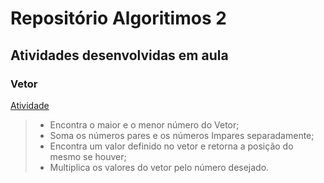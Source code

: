 # Repositório Algoritimos 2

## Atividades desenvolvidas em aula
### Vetor
[Atividade](AngeloBarachoADO1)
> - Encontra o maior e o menor número do Vetor;
> - Soma os números pares e os  números Impares separadamente;
> - Encontra um valor definido no vetor e retorna a posição do mesmo se houver;
> - Multiplica os valores do vetor pelo número desejado.
